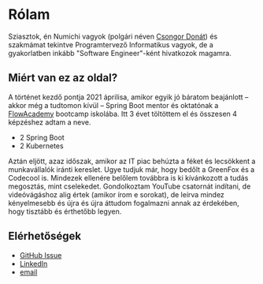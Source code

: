 # Rólam

Sziasztok, én Numichi vagyok (polgári néven [Csongor Donát](https://www.linkedin.com/in/donat-csongor/)) és szakmámat tekintve Programtervező Informatikus
vagyok, de a gyakorlatben inkább "Software Engineer"-ként hivatkozok magamra.

## Miért van ez az oldal?

A történet kezdő pontja 2021 áprilisa, amikor egyik jó báratom beajánlott – akkor még a tudtomon kívül – Spring Boot mentor és oktatónak
a [FlowAcademy](https://flowacademy.hu/) bootcamp iskolába. Itt 3 évet töltöttem el és összesen 4 képzéshez adtam a neve.

- 2 Spring Boot
- 2 Kubernetes

Aztán eljött, azaz időszak, amikor az IT piac behúzta a féket és lecsökkent a munkavállalók iránti kereslet. Ugye tudjuk már, hogy bedőlt a GreenFox és a
Codecool is. Mindezek ellenére belőlem továbbra is ki kívánkozott a tudás megosztás, mint cselekedet. Gondolkoztam YouTube csatornát indítani, de videóvágáshoz
alig értek (amikor írom e sorokat), de leírva mindez kényelmesebb és újra és újra áttudom fogalmazni annak az érdekében, hogy tisztább és érthetőbb legyen.

## Elérhetőségek

- [GitHub Issue](https://github.com/numichi-dev/site/issues/new)
- [LinkedIn](https://www.linkedin.com/in/donat-csongor/)
- [email](mailto:numichidev@proton.me)
